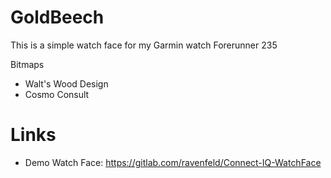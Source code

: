 # GoldBeech
This is a simple watch face for my Garmin watch
Forerunner 235

Bitmaps
- Walt's Wood Design
- Cosmo Consult

# Links
- Demo Watch Face: https://gitlab.com/ravenfeld/Connect-IQ-WatchFace